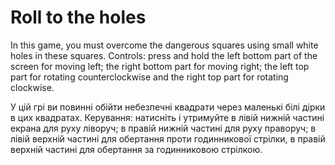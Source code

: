 # Roll to the holes
 
In this game, you must overcome the dangerous squares using small white holes in these squares.
Controls: press and hold the left bottom part of the screen for moving left; the right bottom part for moving right; the left top part for rotating counterclockwise and the right top part for rotating clockwise.

У цій грі ви повинні обійти небезпечні квадрати через маленькі білі дірки в цих квадратах.
Керування: натисніть і утримуйте в лівій нижній частині екрана для руху ліворуч; в правій нижній частині для руху праворуч; в лівій верхній частині для обертання проти годинникової стрілки, в правій верхній частині для обертання за годинниковою стрілкою.